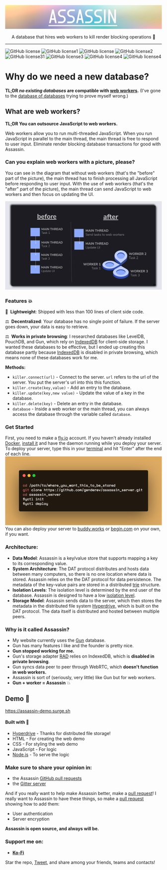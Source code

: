<img alt="ASSASSIN" src="https://raw.githubusercontent.com/genderev/assassin/master/assets/assassin.jpeg">


<p align="center"> A database that hires web workers to kill render blocking operations 🔪</p>
<hr>

![GitHub license](https://img.shields.io/github/license/Naereen/StrapDown.js.svg)
![GitHub license1](https://img.shields.io/github/languages/top/genderev/assassin)
![GitHub license](https://img.shields.io/github/issues-pr-closed-raw/genderev/assassin)
![GitHub license2](https://img.shields.io/github/languages/code-size/genderev/assassin)
![GitHub license31](https://img.shields.io/github/issues/genderev/assassin)
![GitHub license3](https://img.shields.io/github/issues-pr/genderev/assassin)
![GitHub license4](https://img.shields.io/github/contributors/genderev/assassin)
![GitHub license4](hhttps://img.shields.io/gitter/room/genderev/assassin)








<h1> Why do we need a new database? </h1>
<p> <strong>TL;DR <em>no existing databases</em> are compatible with <a href="https://developer.mozilla.org/en-US/docs/Web/API/Web_Workers_API/Using_web_workers">web workers</a>.</strong> (I've gone to the <a href="https://dbdb.io/">database of databases</a> trying to prove myself wrong.)</p>
<h2> What are web workers? </h2>
<p> <strong>TL;DR You can outsource JavaScript to web workers. </strong></p>
<p>Web workers allow you to run multi-threaded JavaScript. When you run JavaScript in parallel to the main thread, the main thread is free to respond to user input. Eliminate render blocking database transactions for good with Assassin. </p>
<h3> Can you explain web workers with a picture, please? </h3>
<p>You can see in the diagram that without web workers (that's the "before" part of the picture), the main thread has to finish processing all JavaScript before responding to user input. With the use of web workers (that's the "after" part of the picture), the main thread can send JavaScript to web workers and then focus on updating the UI.</p>
<img alt="web worker diagram" src="https://raw.githubusercontent.com/genderev/assassin/master/assets/diagram.png">

<h3>
  Features 💥
</h3>

<p>💫&nbsp;<strong> Lightweight</strong>: Shipped with less than 100 lines of client side code. </p>

<p>⚖️&nbsp;<strong> Decentralized</strong>: Your database has no single point of failure. If the server goes down, your data is easy to retrieve. </p>

<p>⚖️&nbsp;<strong> Works in private browsing</strong>: I researched databases like LevelDB, PouchDB, and Gun, which rely on <a href="https://developer.mozilla.org/en-US/docs/Web/API/IndexedDB_API">IndexedDB</a> for client-side storage. I wanted these databases to be effective, but I ended up creating this database partly because <a href="https://developer.mozilla.org/en-US/docs/Web/API/IndexedDB_API">IndexedDB</a> is disabled in private browsing, which means none of these databases work for me. </p> 

<p><strong>Methods:</strong></p>

<ul>
<li>
  <code>killer.connect(url)</code> - Connect to the server. <code>url</code> refers to the url of the server. You put the server's url into this this function.</li>
<li>
<code>killer.create(key,value)</code> - Add an entry to the database.</li>
<li>
<code>killer.update(key,new value)</code> - Update the value of a key in the database.</li>
<li>
<code>killer.delete(key)</code> - Delete an entry in the database.</li>
<li>
<code>database</code> - Inside a web worker or the main thread, you can always access the database through the variable called <code>database</code>. </li></ul>

<h3> Get Started </h3>
First, you need to make a <a href="https://fly.io/">fly.io</a> account. If you haven't already installed <a href="https://dev.to/skaytech/docker-fundamentals-2ibi">Docker</a>, <a href="https://docs.docker.com/get-docker/">install it</a> and have the daemon running while you deploy your server. To deploy your server, type this in your <a href="https://www.w3schools.com/whatis/whatis_cli.asp">terminal</a> and hit "Enter" after the end of each line.
<img alt="shell" src="https://raw.githubusercontent.com/genderev/assassin/master/assets/carbon(2).png">
You can also deploy your server to <a href="https://buddy.works">buddy.works</a> or <a href="https://begin.com/">begin.com</a> on your own, if you want.




<h3>Architecture:</h3>

<ul>

<li><strong>Data Model</strong>: Assassin is a key/value store that supports mapping a key to its corresponding value. </li>

<li><strong> System Architecture</strong>: The DAT protocol distributes and hosts data between many computers, so there is no one location where data is stored. Assassin relies on the the DAT protocol for data persistence. The metadata of the key-value pairs are stored in a distributed <a href="https://en.wikipedia.org/wiki/Trie">trie</a> structure.</li>

<li><strong>Isolation Levels</strong>: The isolation level is determined by the end user of the database. Assassin is designed to have a low <a href="https://en.wikipedia.org/wiki/Isolation_(database_systems)">isolation level</a>.</li>

<li><strong>Storage Model</strong>: Assassin sends data to the server, which then stores the metadata in the distributed file system <a href="https://github.com/hypercore-protocol/hyperdrive">Hyperdrive,</a> which is built on the DAT protocol. The data itself is distributed and hosted between multiple peers.</li>

</ul>

<h3>Why is it called Assassin?</h3><ul>
<li>My website currently uses the <a href="https://gun.eco/">Gun</a> database.</li> <li> Gun has many features I like and the founder is pretty nice. </li><li> <strong>Gun stopped working for me.</strong></li> 
<li>Gun's  storage adapter <a href="https://gun.eco/docs/RAD">RAD</a> relies on IndexedDB, which is <strong>disabled in private browsing</strong>. </li><li>Gun syncs data peer to peer through WebRTC, which <strong>doesn't function in web workers.</strong></li>
<li>Assassin is sort of (seriously, very little) like Gun but for web workers.</li><li> <strong>Gun + worker = Assassin</strong> 💥 </li></ul>



<h2>
  Demo 🚀 
</h2>

<p><a href="https://assassin-demo.surge.sh">https://assassin-demo.surge.sh</a></p>

<h4>
  Built with 🔧
</h4>

<ul>
<li>
<a href="https://github.com/hypercore-protocol/hyperdrive">Hyperdrive</a> - Thanks for distributed file storage!</li>
<li>HTML - For creating the web demo</li>
<li>CSS - For styling the web demo</li>
<li>JavaScript - For logic</li>
<li>
<a href="https://nodejs.org">Node.js</a> - To serve the logic</li>
</ul>

<h3>Make sure to share your opinion in:</h3>

<ul>
<li>the Assassin <a href="https://github.com/genderev/assassin/pulls">GitHub pull requests</a>
</li>
<li>the <a href="https://gitter.im/assassindb/community">Gitter server</a>
</li>
</ul>
     
<p>And if you really want to help make Assassin better, make a <a href="https://github.com/genderev/assassin/pulls">pull request</a>! I really want to Assassin to have these things, so make a <a href="https://github.com/genderev/assassin/pulls">pull request</a> showing how to add them:</p>
<ul>
  <li> User authentication </li>
  <li> Server encryption </li>
 </ul>
 

<p><strong>Assassin is open source, and always will be.</strong></p>

<h3>
  <strong>Support me on:</strong>
</h3>

<ul>

<li><strong><a href="https://ko-fi.com/assassindb">Ko-Fi</a></strong></li>


</ul>

<p>Star the repo, <a href="https://twitter.com/intent/tweet?url=https%3A%2F%2Fgithub.com%2Fgenderev%2Fassassin&text=Assassin%20works%20to%20kill%20slow%20database%20transactions.">Tweet</a>, and share among your friends, teams and contacts! 
